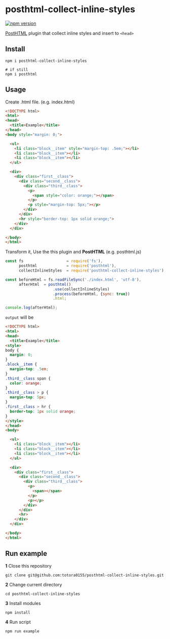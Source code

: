 # posthtml-collect-inline-styles

[![npm version](https://badge.fury.io/js/posthtml-collect-inline-styles.svg)](https://badge.fury.io/js/posthtml-collect-inline-styles)

[PostHTML](https://github.com/posthtml/posthtml) plugin that collect inline styles and insert to `<head>`

## Install

```
npm i posthtml-collect-inline-styles

# if still
npm i posthtml
```

## Usage

Create .html file. (e.g. index.html)
```html
<!DOCTYPE html>
<html>
<head>
  <title>Example</title>
</head>
<body style="margin: 0;">

  <ul>
    <li class="block__item" style="margin-top: .5em;"></li>
    <li class="block__item"></li>
    <li class="block__item"></li>
  </ul>

  <div>
    <div class="first__class">
      <div class="second__class">
        <div class="third__class">
          <p>
            <span style="color: orange;"></span>
          </p>
          <p style="margin-top: 5px;"></p>
        </div>
      </div>
      <hr style="border-top: 1px solid orange;">
    </div>
  </div>

</body>
</html>

```

Transform it, Use the this plugin and **PostHTML** (e.g. posthtml.js)
```javascript
const fs                   = require('fs'),
      posthtml             = require('posthtml'),
      collectInlineStyles  = require('posthtml-collect-inline-styles');

const beforeHtml = fs.readFileSync('./index.html', 'utf-8'),
      afterHtml  = posthtml()
                     .use(collectInlineStyles)
                     .process(beforeHtml, {sync: true})
                     .html;

console.log(afterHtml);

```

`output` will be
```html
<!DOCTYPE html>
<html>
<head>
  <title>Example</title>
<style>
body {
  margin: 0;
}
.block__item {
  margin-top: .5em;
}
.third__class span {
  color: orange;
}
.third__class > p {
  margin-top: 5px;
}
.first__class > hr {
  border-top: 1px solid orange;
}
</style>
</head>
<body>

  <ul>
    <li class="block__item"></li>
    <li class="block__item"></li>
    <li class="block__item"></li>
  </ul>

  <div>
    <div class="first__class">
      <div class="second__class">
        <div class="third__class">
          <p>
            <span></span>
          </p>
          <p></p>
        </div>
      </div>
      <hr>
    </div>
  </div>

</body>
</html>

```

## Run example

**1** Close this repository

```
git clone git@github.com:totora0155/posthtml-collect-inline-styles.git
```

**2** Change current directory
```
cd posthtml-collect-inline-styles
```

**3** Install modules
```
npm install
```

**4** Run script
```
npm run example
```
